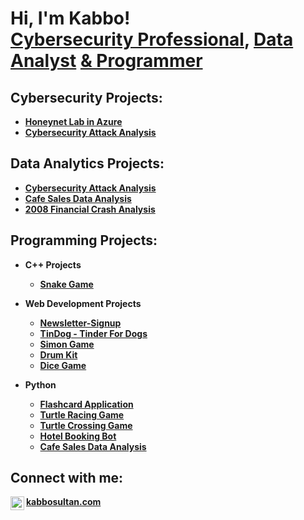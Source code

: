 <h1>Hi, I'm Kabbo!<br/><a href="https://www.linkedin.com/in/kabbo-sultan-27692729b/">Cybersecurity Professional</a>, <a href="https://www.linkedin.com/in/kabbo-sultan-27692729b/">Data Analyst</a> <a href="https://www.linkedin.com/in/kabbo-sultan-27692729b/">& Programmer</a></h1>

<h2> Cybersecurity Projects:</h2>

- <b>[Honeynet Lab in Azure](https://github.com/robinflew/Cloud-SOC/tree/main)</b>
- <b>[Cybersecurity Attack Analysis](https://github.com/robinflew/M0BusinessDataAnalysis_SultanK)</b>

<h2> Data Analytics Projects:</h2>

- <b>[Cybersecurity Attack Analysis](https://github.com/robinflew/M0BusinessDataAnalysis_SultanK)</b>
- <b>[Cafe Sales Data Analysis](https://github.com/robinflew/Cafe-Sales-Data-Analysis)</b>
- <b>[2008 Financial Crash Analysis](https://github.com/robinflew/2008-Financial-Crash-Analysis)</b>


<h2> Programming Projects:</h2>

- <b>C++ Projects<b/>

  - [Snake Game](https://github.com/robinflew/Newsletter-Signup](https://github.com/robinflew/snakegame-ChiliFramework))

- <b>Web Development Projects</b>

  - [Newsletter-Signup](https://github.com/robinflew/Newsletter-Signup)
  - [TinDog - Tinder For Dogs](https://github.com/robinflew/tindog-TinderForDogs)
  - [Simon Game](https://github.com/robinflew/Simon-Game)
  - [Drum Kit](https://github.com/robinflew/Drum-Kit)
  - [Dice Game](https://github.com/robinflew/Dicee-Game)
    
- <b>Python</b>

  - [Flashcard Application](https://github.com/robinflew/flash-card)
  - [Turtle Racing Game](https://github.com/robinflew/TurtleRacing)
  - [Turtle Crossing Game](https://github.com/robinflew/Turtle-Crossing)
  - [Hotel Booking Bot](https://github.com/robinflew/Hotel-Booking)
  - [Cafe Sales Data Analysis](https://github.com/robinflew/Cafe-Sales-Data-Analysis)

    


<h2> Connect with me:</h2>


[<img align="left" alt="KabboSultan | LinkedIn" width="22px" src="https://cdn.jsdelivr.net/npm/simple-icons@v3/icons/linkedin.svg" />][linkedin]

[linkedin]: https://www.linkedin.com/in/kabbo-sultan-27692729b/
<a href="https://www.kabbosultan.com">kabbosultan.com</a>

<!--
**joshmadakor1/joshmadakor1** is a ✨ _special_ ✨ repository because its `README.md` (this file) appears on your GitHub profile.

Here are some ideas to get you started:

- 🔭 I’m currently working on ...
- 🌱 I’m currently learning ...
- 👯 I’m looking to collaborate on ...
- 🤔 I’m looking for help with ...
- 💬 Ask me about ...
- 📫 How to reach me: ...
- 😄 Pronouns: ...
- ⚡ Fun fact: ...
-->
